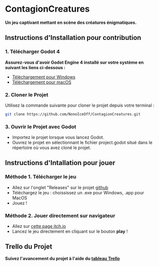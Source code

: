 # ContagionCreatures
**Un jeu captivant mettant en scène des créatures énigmatiques.**



## Instructions d'Installation pour contribution

### 1. Télécharger Godot 4
**Assurez-vous d'avoir Godot Engine 4 installé sur votre système en suivant les liens ci-dessous :**
- [Téléchargement pour Windows](https://godotengine.org/download/windows/)
- [Téléchargement pour macOS](https://godotengine.org/download/macos/)

### 2. Cloner le Projet
Utilisez la commande suivante pour cloner le projet depuis votre terminal :
```bash
git clone https://github.com/NonoIceOff/ContagionCreatures.git
```

### 3. Ouvrir le Projet avec Godot
- Importez le projet lorsque vous lancez Godot.
- Ouvrez le projet en sélectionnant le fichier project.godot situé dans le répertoire où vous avez cloné le projet.



## Instructions d'Intallation pour jouer

### Méthode 1. Télécharger le jeu
- Allez sur l'onglet "Releases" sur le projet [github](https://github.com/NonoIceOff/ContagionCreatures)
- Téléchargez le jeu : choississez un .exe pour Windows, .app pour MacOS
- Jouez !

### Méthode 2. Jouer directement sur navigateur
- Allez sur [cette page itch.io](https://www.google.com)
- Lancez le jeu directement en cliquant sur le bouton **play** !


## Trello du Projet
**Suivez l'avancement du projet à l'aide du [tableau Trello](https://trello.com/b/1bYhk1i6)**